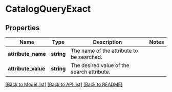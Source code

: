 # CatalogQueryExact

## Properties
Name | Type | Description | Notes
------------ | ------------- | ------------- | -------------
**attribute_name** | **string** | The name of the attribute to be searched. | 
**attribute_value** | **string** | The desired value of the search attribute. | 

[[Back to Model list]](../README.md#documentation-for-models) [[Back to API list]](../README.md#documentation-for-api-endpoints) [[Back to README]](../README.md)


